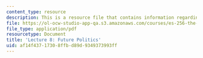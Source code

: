 ```yaml
---
content_type: resource
description: This is a resource file that contains information regarding lecture 8.
file: https://ol-ocw-studio-app-qa.s3.amazonaws.com/courses/es-256-the-coming-years-spring-2008/af14f43717308ffbd89d9349373993ff_MITES_256S08_Lec08.pdf
file_type: application/pdf
resourcetype: Document
title: 'Lecture 8: Future Politics'
uid: af14f437-1730-8ffb-d89d-9349373993ff
---
```

